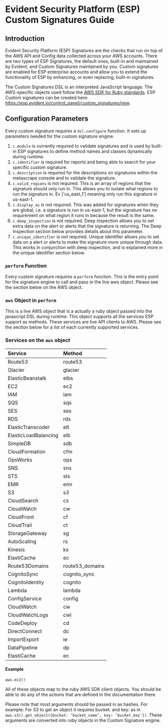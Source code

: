 # Evident Security Platform (ESP) Custom Signatures Guide

## Introduction
Evident Security Platform (ESP) Signatures are the checks that run on top of the AWS API and Config data collected across your AWS accounts. There are two types of ESP Signatures, the default ones, built-in and maintained by Evident, and Custom Signatures maintained by you.  Custom signatures are enabled for ESP enterprise accounts and allow you to extend the functionality of ESP by enhancing, or even replacing, built-in signatures. 

The Custom Signatures DSL is an interpreted JavaScript language. The AWS-specific objects used follow the [AWS SDK for Ruby standards](http://docs.aws.amazon.com/sdkforruby/api/frames.html). ESP Custom signatures can be created here: https://esp.evident.io/control_panel/custom_signatures/new.

## Configuration Parameters
Every custom signature requires a `dsl.configure` function. It sets up parameters needed for the custom signature engine.

1. `c.module` is currently required to validate signatures and is used by built-in ESP signatures to define method names and classes dynamically during runtime. 
2. `c.identifier` is required for reports and being able to search for your specific custom signature. 
3. `c.description` is required for the descriptions on signatures within the metascrape console and to validate the signature.
4. `c.valid_regions` is not required. This is an array of regions that the signature should only run in. This allows you to isolate what regions to run the signature in. Ex [‘us_east_1’] meaning only run this signature in us-east-1.
5. `c.display_as` is not required. This was added for signatures when they are global, i.e. a signature is run in us-east-1, but the signature has no requirement on what region it runs in because the result is the same.
6. `c.deep_inspection` is not required. Deep inspection allows you to set extra data on the alert or alerts that the signature is returning. The Deep Inspection section below provides details about this parameter.
7. `c.unique_identifier` is not required. Unique identifier allows you to set data on a alert or alerts to make the signature more unique through data. This works in conjunction with deep inspection, and is explained more in the unique identifier section below.

### `perform` Function

Every custom signature requires a `perform` function. This is the entry point for the signature engine to call and pass in the live aws object. Please see the section below on the AWS object.

### `aws` Object in `perform`

This is a live AWS object that is a actually a ruby object passed into the javascript DSL during runtime. This object supports all the services ESP support as methods. These services are live API clients to AWS. Please see the section below for a list of each currently supported services.

### Services on the `aws` object

|Service|Method |
|:------|:------|
|Route53|route53|
|Glacier|glacier|
|ElasticBeanstalk|elbs|
|EC2|ec2|
|IAM|iam|
|SQS|sqs|
|SES|ses|
|RDS|rds|
|ElasticTranscoder|elt|
|ElasticLoadBalancing|elb|
|SimpleDB|sdb|
|CloudFormation|cfm|
|OpsWorks|ops|
|SNS|sns|
|STS|sts|
|EMR|emr|
|S3|s3|
|CloudSearch|cs|
|CloudWatch|cw|
|CloudFront|cf|
|CloudTrail|ct|
|StorageGateway|sg|
|AutoScaling|rs|
|Kinesis|ks|
|ElastiCache|ec|
|Route53Domains|route53_domains|
|CognitoSync|cognito_sync|
|CognitoIdentity|cognito|
|Lambda|lambda|
|ConfigService|config|
|CloudWatch|cw|
|CloudWatchLogs|cwl|
|CodeDeploy|cd|
|DirectConnect|dc|
|ImportExport|ie|
|DataPipeline|dp|
|ElastiCache|ec|

#### Example
```
aws.ec2()
```

All of these objects map to the ruby AWS SDK client objects. You should be able to do any of the actions that are defined in the documentation there. 

Please note that most arguments should be passed in as hashes. For example: For S3 to get an object it requires bucket: and key: as in `aws.s3().get_object({bucket: ‘bucket_name’, key: ‘bucket_key’})`. These arguments are converted into ruby objects in the Custom Signature engine.

